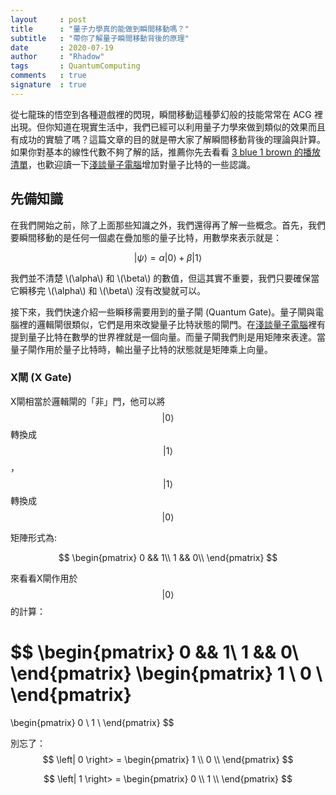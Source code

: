 ```yaml
---
layout     : post
title      : "量子力學真的能做到瞬間移動嗎？"
subtitle   : "帶你了解量子瞬間移動背後的原理"
date       : 2020-07-19
author     : "Rhadow"
tags       : QuantumComputing
comments   : true
signature  : true
---
```


從七龍珠的悟空到各種遊戲裡的閃現，瞬間移動這種夢幻般的技能常常在 ACG 裡出現。但你知道在現實生活中，我們已經可以利用量子力學來做到類似的效果而且有成功的實驗了嗎？這篇文章的目的就是帶大家了解瞬間移動背後的理論與計算。如果你對基本的線性代數不夠了解的話，推薦你先去看看 [3 blue 1 brown 的播放清單](https://www.youtube.com/watch?v=fNk_zzaMoSs&list=PLZHQObOWTQDPD3MizzM2xVFitgF8hE_ab)，也歡迎讀一下[淺談量子電腦](https://rhadow.github.io/2019/06/14/quantum-computer-i-introduction/)增加對量子比特的一些認識。

## 先備知識

在我們開始之前，除了上面那些知識之外，我們還得再了解一些概念。首先，我們要瞬間移動的是任何一個處在疊加態的量子比特，用數學來表示就是：

$$
\left| \psi \right> = \alpha \left| 0 \right>  + \beta \left| 1 \right>
$$

我們並不清楚 \\(\alpha\\) 和 \\(\beta\\) 的數值，但這其實不重要，我們只要確保當它瞬移完 \\(\alpha\\) 和 \\(\beta\\) 沒有改變就可以。

接下來，我們快速介紹一些瞬移需要用到的量子閘 (Quantum Gate)。量子閘與電腦裡的邏輯閘很類似，它們是用來改變量子比特狀態的閘門。在[淺談量子電腦](https://rhadow.github.io/2019/06/14/quantum-computer-i-introduction/)裡有提到量子比特在數學的世界裡就是一個向量。而量子閘我們則是用矩陣來表達。當量子閘作用於量子比特時，輸出量子比特的狀態就是矩陣乘上向量。

### X閘 (X Gate)

X閘相當於邏輯閘的「非」門，他可以將
$$
\left| 0 \right>
$$
轉換成
$$
\left| 1 \right>
$$
，
$$
\left| 1 \right>
$$
轉換成
$$
\left| 0 \right>
$$

矩陣形式為:

$$
\begin{pmatrix}
    0 && 1\\
    1 && 0\\
\end{pmatrix}
$$

來看看X閘作用於
$$
\left| 0 \right>
$$
的計算：

$$
\begin{pmatrix}
    0 && 1\\
    1 && 0\\
\end{pmatrix}
\begin{pmatrix}
    1 \\
    0 \\
\end{pmatrix}
=
\begin{pmatrix}
    0 \\
    1 \\
\end{pmatrix}
$$

別忘了：
$$
\left| 0 \right> = \begin{pmatrix}
    1 \\
    0 \\
\end{pmatrix}
$$

$$
\left| 1 \right> = \begin{pmatrix}
    0 \\
    1 \\
\end{pmatrix}
$$